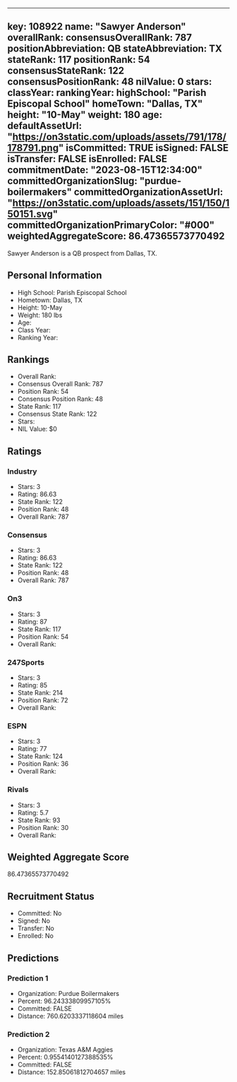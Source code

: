 ---
  key: 108922
  name: "Sawyer Anderson"
  overallRank: 
  consensusOverallRank: 787
  positionAbbreviation: QB
  stateAbbreviation: TX
  stateRank: 117
  positionRank: 54
  consensusStateRank: 122
  consensusPositionRank: 48
  nilValue: 0
  stars: 
  classYear: 
  rankingYear: 
  highSchool: "Parish Episcopal School"
  homeTown: "Dallas, TX"
  height: "10-May"
  weight: 180
  age: 
  defaultAssetUrl: "https://on3static.com/uploads/assets/791/178/178791.png"
  isCommitted: TRUE
  isSigned: FALSE
  isTransfer: FALSE
  isEnrolled: FALSE
  commitmentDate: "2023-08-15T12:34:00"
  committedOrganizationSlug: "purdue-boilermakers"
  committedOrganizationAssetUrl: "https://on3static.com/uploads/assets/151/150/150151.svg"
  committedOrganizationPrimaryColor: "#000"
  weightedAggregateScore: 86.47365573770492
  ---
  
  Sawyer Anderson is a QB prospect from Dallas, TX.
  
  ## Personal Information
  - High School: Parish Episcopal School
  - Hometown: Dallas, TX
  - Height: 10-May
  - Weight: 180 lbs
  - Age: 
  - Class Year: 
  - Ranking Year: 
  
  ## Rankings
  - Overall Rank: 
  - Consensus Overall Rank: 787
  - Position Rank: 54
  - Consensus Position Rank: 48
  - State Rank: 117
  - Consensus State Rank: 122
  - Stars: 
  - NIL Value: $0
  
  ## Ratings
  
  ### Industry
  - Stars: 3
  - Rating: 86.63
  - State Rank: 122
  - Position Rank: 48
  - Overall Rank: 787
  
  ### Consensus
  - Stars: 3
  - Rating: 86.63
  - State Rank: 122
  - Position Rank: 48
  - Overall Rank: 787
  
  ### On3
  - Stars: 3
  - Rating: 87
  - State Rank: 117
  - Position Rank: 54
  - Overall Rank: 
  
  ### 247Sports
  - Stars: 3
  - Rating: 85
  - State Rank: 214
  - Position Rank: 72
  - Overall Rank: 
  
  ### ESPN
  - Stars: 3
  - Rating: 77
  - State Rank: 124
  - Position Rank: 36
  - Overall Rank: 
  
  ### Rivals
  - Stars: 3
  - Rating: 5.7
  - State Rank: 93
  - Position Rank: 30
  - Overall Rank: 
  
  ## Weighted Aggregate Score
  86.47365573770492
  
  ## Recruitment Status
  - Committed: No
  - Signed: No
  - Transfer: No
  - Enrolled: No
  
  
  
  ## Predictions
  
  ### Prediction 1
  - Organization: Purdue Boilermakers
  - Percent: 96.24333809957105%
  - Committed: FALSE
  - Distance: 760.6203337118604 miles
  
  ### Prediction 2
  - Organization: Texas A&M Aggies
  - Percent: 0.9554140127388535%
  - Committed: FALSE
  - Distance: 152.85061812704657 miles
  